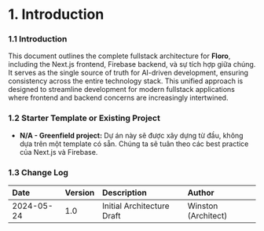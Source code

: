 # 1. Introduction

### 1.1 Introduction

This document outlines the complete fullstack architecture for **Floro**, including the Next.js frontend, Firebase backend, và sự tích hợp giữa chúng. It serves as the single source of truth for AI-driven development, ensuring consistency across the entire technology stack. This unified approach is designed to streamline development for modern fullstack applications where frontend and backend concerns are increasingly intertwined.

### 1.2 Starter Template or Existing Project

- **N/A - Greenfield project:** Dự án này sẽ được xây dựng từ đầu, không dựa trên một template có sẵn. Chúng ta sẽ tuân theo các best practice của Next.js và Firebase.

### 1.3 Change Log

| Date       | Version | Description                | Author              |
| :--------- | :------ | :------------------------- | :------------------ |
| 2024-05-24 | 1.0     | Initial Architecture Draft | Winston (Architect) |
